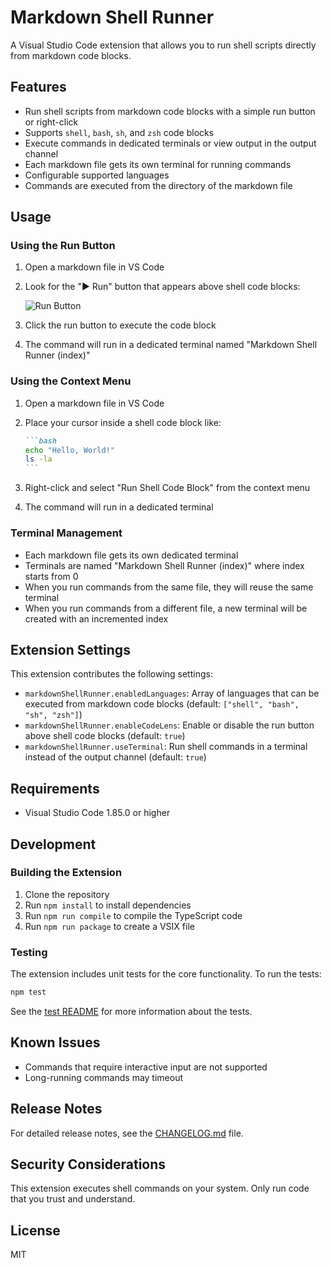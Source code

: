 # Markdown Shell Runner

A Visual Studio Code extension that allows you to run shell scripts directly from markdown code blocks.

## Features

- Run shell scripts from markdown code blocks with a simple run button or right-click
- Supports `shell`, `bash`, `sh`, and `zsh` code blocks
- Execute commands in dedicated terminals or view output in the output channel
- Each markdown file gets its own terminal for running commands
- Configurable supported languages
- Commands are executed from the directory of the markdown file

## Usage

### Using the Run Button

1. Open a markdown file in VS Code
2. Look for the "▶ Run" button that appears above shell code blocks:

   ![Run Button](images/run-button.png)

3. Click the run button to execute the code block
4. The command will run in a dedicated terminal named "Markdown Shell Runner (index)"

### Using the Context Menu

1. Open a markdown file in VS Code
2. Place your cursor inside a shell code block like:

   ````markdown
   ```bash
   echo "Hello, World!"
   ls -la
   ```
   ````

3. Right-click and select "Run Shell Code Block" from the context menu
4. The command will run in a dedicated terminal

### Terminal Management

- Each markdown file gets its own dedicated terminal
- Terminals are named "Markdown Shell Runner (index)" where index starts from 0
- When you run commands from the same file, they will reuse the same terminal
- When you run commands from a different file, a new terminal will be created with an incremented index

## Extension Settings

This extension contributes the following settings:

- `markdownShellRunner.enabledLanguages`: Array of languages that can be executed from markdown code blocks (default: `["shell", "bash", "sh", "zsh"]`)
- `markdownShellRunner.enableCodeLens`: Enable or disable the run button above shell code blocks (default: `true`)
- `markdownShellRunner.useTerminal`: Run shell commands in a terminal instead of the output channel (default: `true`)

## Requirements

- Visual Studio Code 1.85.0 or higher

## Development

### Building the Extension

1. Clone the repository
2. Run `npm install` to install dependencies
3. Run `npm run compile` to compile the TypeScript code
4. Run `npm run package` to create a VSIX file

### Testing

The extension includes unit tests for the core functionality. To run the tests:

```bash
npm test
```

See the [test README](src/test/README.md) for more information about the tests.

## Known Issues

- Commands that require interactive input are not supported
- Long-running commands may timeout

## Release Notes

For detailed release notes, see the [CHANGELOG.md](CHANGELOG.md) file.

## Security Considerations

This extension executes shell commands on your system. Only run code that you trust and understand.

## License

MIT
